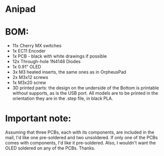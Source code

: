 # Anipad

# BOM:
- 11x Cherry MX switches
- 1x EC11 Encoder
- 1x PCB - black with white drawings if possible
- 12x Through-hole 1N4148 Diodes
- 1x 0.91" OLED
- 3x M3 heated inserts, the same ones as in OrpheusPad
- 2x M3x12 screws
- 1x M3x20 screw
- 3D printed parts: the design on the underside of the Bottom is printable without supports, as is the USB port. All models are to be printed in the orientation they are in the .step file, in black PLA.

# Important note:
Assuming that three PCBs, each with its components, are included in the mail, I'd like one pre-soldered and two unsoldered.
If only one of the PCBs comes with components, I'd like it pre-soldered. Also, I wouldn't want the OLED soldered on any of the PCBs.
Thanks.
